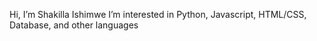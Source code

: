 Hi, I’m Shakilla Ishimwe
 I’m interested in Python, Javascript, HTML/CSS, Database, and other languages 





